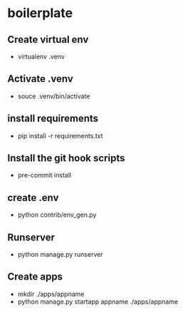 # boilerplate

## Create virtual env
- virtualenv .venv

## Activate .venv
- souce .venv/bin/activate

## install requirements
- pip install -r requirements.txt

## Install the git hook scripts
- pre-commit install

## create .env
- python contrib/env_gen.py

## Runserver
- python manage.py runserver

## Create apps
- mkdir ./apps/appname
- python manage.py startapp appname ./apps/appname
